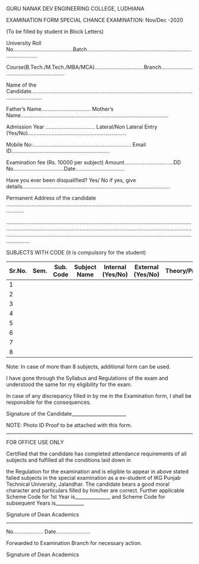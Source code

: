 GURU NANAK DEV ENGINEERING COLLEGE, LUDHIANA

EXAMINATION FORM SPECIAL CHANCE EXAMINATION: Nov/Dec -2020

(To be filled by student in Block Letters)

University Roll No........................................Batch...........................................................................................

Course(B.Tech./M.Tech./MBA/MCA).................................Branch............................................................

Name of the Candidate....................................................................................................................................

Father’s Name................................. Mother’s Name...................................................................................................

Admission Year .................................  Lateral/Non Lateral Entry (Yes/No)..................................................................

Mobile No:.................................................................. Email ID..................................................................

Examination fee (Rs. 10000 per subject) Amount.................................DD No..................................Date.................................

Have you ever been disqualified? Yes/ No if yes, give details...................................................................................................

Permanent Address of the candidate ........................................................................................................................................

....................................................................................................................................................................................................................................................................................................................................................................................................

SUBJECTS WITH CODE (it is compulsory for the student)

| Sr.No. | Sem. | Sub. Code | Subject Name | Internal (Yes/No) | External (Yes/No) | Theory/Practical |
|--------|------|-----------|--------------|-------------------|-------------------|------------------|
| 1      |      |           |              |                   |                   |                  |
| 2      |      |           |              |                   |                   |                  |
| 3      |      |           |              |                   |                   |                  |
| 4      |      |           |              |                   |                   |                  |
| 5      |      |           |              |                   |                   |                  |
| 6      |      |           |              |                   |                   |                  |
| 7      |      |           |              |                   |                   |                  |
| 8      |      |           |              |                   |                   |                  |

Note: In case of more than 8 subjects, additional form can be used.

I have gone through the Syllabus and Regulations of the exam and understood the same for my eligibility for the exam.

In case of any discrepancy filled in by me in the Examination form, I shall be responsible for the consequences.

Signature of the Candidate_______________________

NOTE: Photo ID Proof to be attached with this form.
_________________________________________________________________________________________

FOR OFFICE USE ONLY

Certified that the candidate has completed attendance requirements of all subjects and fulfilled all the conditions laid down in

the Regulation for the examination and is eligible to appear in above stated failed subjects in the special examination as a ex-student of IKG Punjab Technical University, Jalandhar. The candidate bears a good moral character and particulars filled by him/her are correct. Further applicable Scheme Code for 1st Year is_______________ and Scheme Code for subsequent Years is____________


 Signature of Dean Academics
____________________________________________________________________________________________________

No....................                             Date.......................

Forwarded to Examination Branch for necessary action.

Signature of Dean Academics
